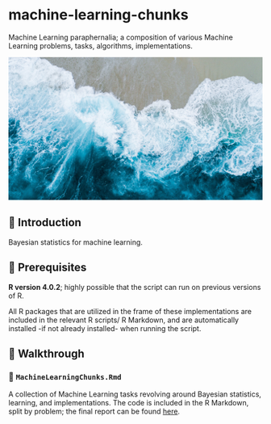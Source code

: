 # machine-learning-chunks
Machine Learning paraphernalia; a composition of various Machine Learning problems, tasks, algorithms, implementations.

![Waves](/aes/waves.jpg)

## 📗 Introduction

Bayesian statistics for machine learning.

## 🔑 Prerequisites

**R version 4.0.2**; highly possible that the script can run on previous versions of R.

All R packages that are utilized in the frame of these implementations are included in the relevant R scripts/ R Markdown, and are automatically installed -if not already installed- when running the script.

## 👟 Walkthrough

### 🧮 `MachineLearningChunks.Rmd`

A collection of Machine Learning tasks revolving around Bayesian statistics, learning, and implementations. The code is included in the R Markdown, split by problem; the final report can be found [here](/out/MachineLearningChunks.html).
